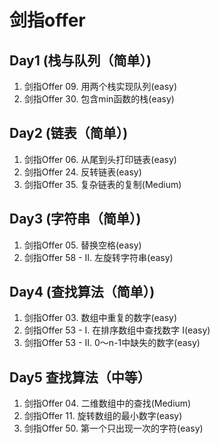 # 剑指offer

## Day1 (栈与队列（简单）)

1. 剑指Offer 09. 用两个栈实现队列(easy)
2. 剑指Offer 30. 包含min函数的栈(easy)

## Day2 (链表（简单）)

1. 剑指Offer 06. 从尾到头打印链表(easy)
2. 剑指Offer 24. 反转链表(easy)
3. 剑指Offer 35. 复杂链表的复制(Medium)

## Day3 (字符串（简单）)

1. 剑指Offer 05. 替换空格(easy)
2. 剑指Offer 58 - II. 左旋转字符串(easy)


## Day4 (查找算法（简单）)

1. 剑指Offer 03. 数组中重复的数字(easy)
2. 剑指Offer 53 - I. 在排序数组中查找数字 I(easy)
3. 剑指Offer 53 - II. 0～n-1中缺失的数字(easy)


## Day5 查找算法（中等）
1. 剑指Offer 04. 二维数组中的查找(Medium)
2. 剑指Offer 11. 旋转数组的最小数字(easy)
3. 剑指Offer 50. 第一个只出现一次的字符(easy)